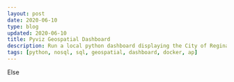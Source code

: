 ```yaml
---
layout: post
date: 2020-06-10
type: blog
updated: 2020-06-10
title: Pyviz Geospatial Dashboard
description: Run a local python dashboard displaying the City of Regina's Open GIS data
tags: [python, nosql, sql, geospatial, dashboard, docker, ap]
---
```

Else